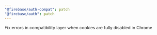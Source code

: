 ```yaml
---
"@firebase/auth-compat": patch
"@firebase/auth": patch
---
```


Fix errors in compatibility layer when cookies are fully disabled in Chrome
